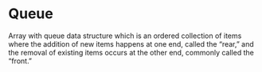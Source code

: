 # Queue
Array with queue data structure which is an ordered collection of items where the addition of new items happens at one end, called the “rear,” and the removal of existing items occurs at the other end, commonly called the “front.”

